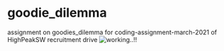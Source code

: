 # goodie_dilemma
assignment on  goodies_dilemma for coding-assignment-march-2021 of HighPeakSW recruitment drive
![working..!!](https://github.com/ritheshrai/goodie_dilemma/blob/main/highpeaksw-assignment.gif)
